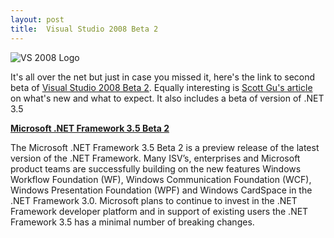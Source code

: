 ```yaml
---
layout: post
title:  Visual Studio 2008 Beta 2
---
```

![VS 2008 Logo](http://msdn2.microsoft.com/en-us/vstudio/aa700831.VS08_v%28en-us,MSDN.10%29.png)

It's all over the net but just in case you missed it, here's the link to second beta of [Visual Studio 2008 Beta 2](http://msdn2.microsoft.com/en-us/vstudio/aa700831.aspx). Equally interesting is [Scott Gu's article](http://weblogs.asp.net/scottgu/archive/2007/07/26/vs-2008-and-net-3-5-beta-2-released.aspx) on what's new and what to expect. It also includes a beta of version of .NET 3.5  
  
[**Microsoft .NET Framework 3.5 Beta 2**](http://go.microsoft.com/?linkid=7171923)  


The Microsoft .NET Framework 3.5 Beta 2 is a preview release of the latest version of the .NET Framework. Many ISV’s, enterprises and Microsoft product teams are successfully building on the new features Windows Workflow Foundation (WF), Windows Communication Foundation (WCF), Windows Presentation Foundation (WPF) and Windows CardSpace in the .NET Framework 3.0. Microsoft plans to continue to invest in the .NET Framework developer platform and in support of existing users the .NET Framework 3.5 has a minimal number of breaking changes.

  

